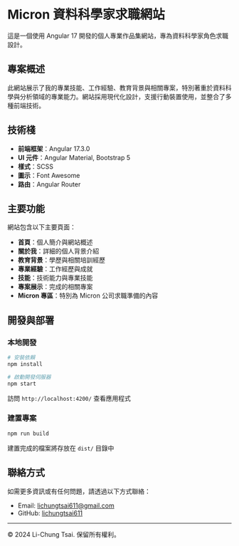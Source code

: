 # Micron 資料科學家求職網站

這是一個使用 Angular 17 開發的個人專業作品集網站，專為資料科學家角色求職設計。

## 專案概述

此網站展示了我的專業技能、工作經驗、教育背景與相關專案，特別著重於資料科學與分析領域的專業能力。網站採用現代化設計，支援行動裝置使用，並整合了多種前端技術。

## 技術棧

- **前端框架**：Angular 17.3.0
- **UI 元件**：Angular Material, Bootstrap 5
- **樣式**：SCSS
- **圖示**：Font Awesome
- **路由**：Angular Router

## 主要功能

網站包含以下主要頁面：

- **首頁**：個人簡介與網站概述
- **關於我**：詳細的個人背景介紹
- **教育背景**：學歷與相關培訓經歷
- **專業經驗**：工作經歷與成就
- **技能**：技術能力與專業技能
- **專案展示**：完成的相關專案
- **Micron 專區**：特別為 Micron 公司求職準備的內容

## 開發與部署

### 本地開發

```bash
# 安裝依賴
npm install

# 啟動開發伺服器
npm start
```

訪問 `http://localhost:4200/` 查看應用程式

### 建置專案

```bash
npm run build
```

建置完成的檔案將存放在 `dist/` 目錄中

## 聯絡方式

如需更多資訊或有任何問題，請透過以下方式聯絡：

- Email: [lichungtsai611@gmail.com](mailto:lichungtsai611@gmail.com)
- GitHub: [lichungtsai611](https://github.com/lichungtsai611)

---

© 2024 Li-Chung Tsai. 保留所有權利。